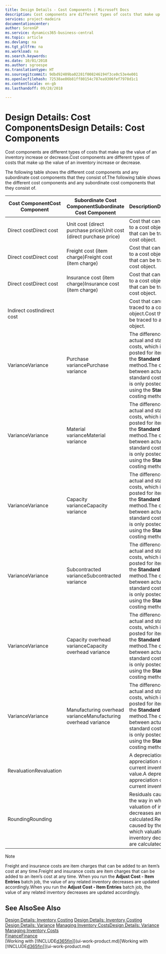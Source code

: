 ```yaml
---
title: Design Details - Cost Components | Microsoft Docs
description: Cost components are different types of costs that make up the value of an inventory increase or decrease.
services: project-madeira
documentationcenter: 
author: SorenGP
ms.service: dynamics365-business-central
ms.topic: article
ms.devlang: na
ms.tgt_pltfrm: na
ms.workload: na
ms.search.keywords: 
ms.date: 10/01/2018
ms.author: sgroespe
ms.translationtype: HT
ms.sourcegitcommit: 9dbd92409ba02281f008246194f3ce0c53e4e001
ms.openlocfilehash: 72538ae86b81ff80154c787ea9306fef7978d1c1
ms.contentlocale: en-gb
ms.lasthandoff: 09/28/2018

---
```

# <a name="design-details-cost-components"></a><span data-ttu-id="bcab9-103">Design Details: Cost Components</span><span class="sxs-lookup"><span data-stu-id="bcab9-103">Design Details: Cost Components</span></span>
<span data-ttu-id="bcab9-104">Cost components are different types of costs that make up the value of an inventory increase or decrease.</span><span class="sxs-lookup"><span data-stu-id="bcab9-104">Cost components are different types of costs that make up the value of an inventory increase or decrease.</span></span>  

 <span data-ttu-id="bcab9-105">The following table shows the different cost components and any subordinate cost components that they consist of.</span><span class="sxs-lookup"><span data-stu-id="bcab9-105">The following table shows the different cost components and any subordinate cost components that they consist of.</span></span>  

|<span data-ttu-id="bcab9-106">Cost Component</span><span class="sxs-lookup"><span data-stu-id="bcab9-106">Cost Component</span></span>|<span data-ttu-id="bcab9-107">Subordinate Cost Component</span><span class="sxs-lookup"><span data-stu-id="bcab9-107">Subordinate Cost Component</span></span>|<span data-ttu-id="bcab9-108">Description</span><span class="sxs-lookup"><span data-stu-id="bcab9-108">Description</span></span>|  
|--------------------|--------------------------------|---------------------------------------|  
|<span data-ttu-id="bcab9-109">Direct cost</span><span class="sxs-lookup"><span data-stu-id="bcab9-109">Direct cost</span></span>|<span data-ttu-id="bcab9-110">Unit cost (direct purchase price)</span><span class="sxs-lookup"><span data-stu-id="bcab9-110">Unit cost (direct purchase price)</span></span>|<span data-ttu-id="bcab9-111">Cost that can be traced to a cost object.</span><span class="sxs-lookup"><span data-stu-id="bcab9-111">Cost that can be traced to a cost object.</span></span>|  
|<span data-ttu-id="bcab9-112">Direct cost</span><span class="sxs-lookup"><span data-stu-id="bcab9-112">Direct cost</span></span>|<span data-ttu-id="bcab9-113">Freight cost (item charge)</span><span class="sxs-lookup"><span data-stu-id="bcab9-113">Freight cost (item charge)</span></span>|<span data-ttu-id="bcab9-114">Cost that can be traced to a cost object.</span><span class="sxs-lookup"><span data-stu-id="bcab9-114">Cost that can be traced to a cost object.</span></span>|  
|<span data-ttu-id="bcab9-115">Direct cost</span><span class="sxs-lookup"><span data-stu-id="bcab9-115">Direct cost</span></span>|<span data-ttu-id="bcab9-116">Insurance cost (item charge)</span><span class="sxs-lookup"><span data-stu-id="bcab9-116">Insurance cost (item charge)</span></span>|<span data-ttu-id="bcab9-117">Cost that can be traced to a cost object.</span><span class="sxs-lookup"><span data-stu-id="bcab9-117">Cost that can be traced to a cost object.</span></span>|  
|<span data-ttu-id="bcab9-118">Indirect cost</span><span class="sxs-lookup"><span data-stu-id="bcab9-118">Indirect cost</span></span>||<span data-ttu-id="bcab9-119">Cost that cannot be traced to a cost object.</span><span class="sxs-lookup"><span data-stu-id="bcab9-119">Cost that cannot be traced to a cost object.</span></span>|  
|<span data-ttu-id="bcab9-120">Variance</span><span class="sxs-lookup"><span data-stu-id="bcab9-120">Variance</span></span>|<span data-ttu-id="bcab9-121">Purchase variance</span><span class="sxs-lookup"><span data-stu-id="bcab9-121">Purchase variance</span></span>|<span data-ttu-id="bcab9-122">The difference between actual and standard costs, which is only posted for items using the **Standard** costing method.</span><span class="sxs-lookup"><span data-stu-id="bcab9-122">The difference between actual and standard costs, which is only posted for items using the **Standard** costing method.</span></span>|  
|<span data-ttu-id="bcab9-123">Variance</span><span class="sxs-lookup"><span data-stu-id="bcab9-123">Variance</span></span>|<span data-ttu-id="bcab9-124">Material variance</span><span class="sxs-lookup"><span data-stu-id="bcab9-124">Material variance</span></span>|<span data-ttu-id="bcab9-125">The difference between actual and standard costs, which is only posted for items using the **Standard** costing method.</span><span class="sxs-lookup"><span data-stu-id="bcab9-125">The difference between actual and standard costs, which is only posted for items using the **Standard** costing method.</span></span>|  
|<span data-ttu-id="bcab9-126">Variance</span><span class="sxs-lookup"><span data-stu-id="bcab9-126">Variance</span></span>|<span data-ttu-id="bcab9-127">Capacity variance</span><span class="sxs-lookup"><span data-stu-id="bcab9-127">Capacity variance</span></span>|<span data-ttu-id="bcab9-128">The difference between actual and standard costs, which is only posted for items using the **Standard** costing method.</span><span class="sxs-lookup"><span data-stu-id="bcab9-128">The difference between actual and standard costs, which is only posted for items using the **Standard** costing method.</span></span>|  
|<span data-ttu-id="bcab9-129">Variance</span><span class="sxs-lookup"><span data-stu-id="bcab9-129">Variance</span></span>|<span data-ttu-id="bcab9-130">Subcontracted variance</span><span class="sxs-lookup"><span data-stu-id="bcab9-130">Subcontracted variance</span></span>|<span data-ttu-id="bcab9-131">The difference between actual and standard costs, which is only posted for items using the **Standard** costing method.</span><span class="sxs-lookup"><span data-stu-id="bcab9-131">The difference between actual and standard costs, which is only posted for items using the **Standard** costing method.</span></span>|  
|<span data-ttu-id="bcab9-132">Variance</span><span class="sxs-lookup"><span data-stu-id="bcab9-132">Variance</span></span>|<span data-ttu-id="bcab9-133">Capacity overhead variance</span><span class="sxs-lookup"><span data-stu-id="bcab9-133">Capacity overhead variance</span></span>|<span data-ttu-id="bcab9-134">The difference between actual and standard costs, which is only posted for items using the **Standard** costing method.</span><span class="sxs-lookup"><span data-stu-id="bcab9-134">The difference between actual and standard costs, which is only posted for items using the **Standard** costing method.</span></span>|  
|<span data-ttu-id="bcab9-135">Variance</span><span class="sxs-lookup"><span data-stu-id="bcab9-135">Variance</span></span>|<span data-ttu-id="bcab9-136">Manufacturing overhead variance</span><span class="sxs-lookup"><span data-stu-id="bcab9-136">Manufacturing overhead variance</span></span>|<span data-ttu-id="bcab9-137">The difference between actual and standard costs, which is only posted for items using the **Standard** costing method.</span><span class="sxs-lookup"><span data-stu-id="bcab9-137">The difference between actual and standard costs, which is only posted for items using the **Standard** costing method.</span></span>|  
|<span data-ttu-id="bcab9-138">Revaluation</span><span class="sxs-lookup"><span data-stu-id="bcab9-138">Revaluation</span></span>||<span data-ttu-id="bcab9-139">A depreciation or appreciation of the current inventory value.</span><span class="sxs-lookup"><span data-stu-id="bcab9-139">A depreciation or appreciation of the current inventory value.</span></span>|  
|<span data-ttu-id="bcab9-140">Rounding</span><span class="sxs-lookup"><span data-stu-id="bcab9-140">Rounding</span></span>||<span data-ttu-id="bcab9-141">Residuals caused by the way in which valuation of inventory decreases are calculated.</span><span class="sxs-lookup"><span data-stu-id="bcab9-141">Residuals caused by the way in which valuation of inventory decreases are calculated.</span></span>|  

> [!NOTE]  
>  <span data-ttu-id="bcab9-142">Freight and insurance costs are item charges that can be added to an item’s cost at any time.</span><span class="sxs-lookup"><span data-stu-id="bcab9-142">Freight and insurance costs are item charges that can be added to an item’s cost at any time.</span></span> <span data-ttu-id="bcab9-143">When you run the **Adjust Cost - Item Entries** batch job, the value of any related inventory decreases are updated accordingly.</span><span class="sxs-lookup"><span data-stu-id="bcab9-143">When you run the **Adjust Cost - Item Entries** batch job, the value of any related inventory decreases are updated accordingly.</span></span>  

## <a name="see-also"></a><span data-ttu-id="bcab9-144">See Also</span><span class="sxs-lookup"><span data-stu-id="bcab9-144">See Also</span></span>  
 <span data-ttu-id="bcab9-145">[Design Details: Inventory Costing](design-details-inventory-costing.md) </span><span class="sxs-lookup"><span data-stu-id="bcab9-145">[Design Details: Inventory Costing](design-details-inventory-costing.md) </span></span>  
 <span data-ttu-id="bcab9-146">[Design Details: Variance](design-details-variance.md) [Managing Inventory Costs](finance-manage-inventory-costs.md)</span><span class="sxs-lookup"><span data-stu-id="bcab9-146">[Design Details: Variance](design-details-variance.md) [Managing Inventory Costs](finance-manage-inventory-costs.md)</span></span>  
 [<span data-ttu-id="bcab9-147">Finance</span><span class="sxs-lookup"><span data-stu-id="bcab9-147">Finance</span></span>](finance.md)  
 <span data-ttu-id="bcab9-148">[Working with [!INCLUDE[d365fin](includes/d365fin_md.md)]](ui-work-product.md)</span><span class="sxs-lookup"><span data-stu-id="bcab9-148">[Working with [!INCLUDE[d365fin](includes/d365fin_md.md)]](ui-work-product.md)</span></span>  


